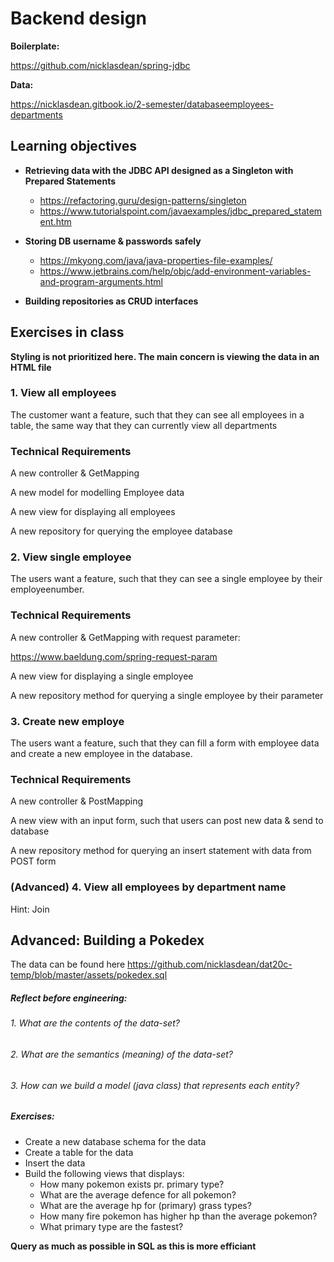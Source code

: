 # Backend design

**Boilerplate:**

https://github.com/nicklasdean/spring-jdbc

**Data:**

https://nicklasdean.gitbook.io/2-semester/databaseemployees-departments

## **Learning objectives**

- **Retrieving data with the JDBC API designed as a Singleton with Prepared Statements**

  - https://refactoring.guru/design-patterns/singleton
  - https://www.tutorialspoint.com/javaexamples/jdbc_prepared_statement.htm

  

- **Storing DB username & passwords safely**

  - https://mkyong.com/java/java-properties-file-examples/
  - https://www.jetbrains.com/help/objc/add-environment-variables-and-program-arguments.html




- **Building repositories as CRUD interfaces**



## Exercises in class

**Styling is not prioritized here. The main concern is viewing the data in an HTML file**

### 1. View all employees

The customer  want a feature, such that they can see all employees in a table, the same way that they can currently view all departments

### Technical Requirements

A new controller & GetMapping

A new model for modelling Employee data

A new view for displaying all employees

A new repository for querying the employee database



### 2. View single employee

The users want a feature, such that they can see a single employee by their employeenumber.

### Technical Requirements

A new controller & GetMapping with request parameter:

https://www.baeldung.com/spring-request-param

A new view for displaying a single employee

A new repository method for querying a single employee by their parameter



### 3. Create new employe

The users want a feature, such that they can fill a form with employee data and create a new employee in the database.

### Technical Requirements

A new controller & PostMapping

A new view with an input form, such that users can post new data & send to database

A new repository method for querying an insert statement with data from POST form



### (Advanced) 4. View all employees by department name

Hint: Join



## Advanced: Building a Pokedex

The data can be found here https://github.com/nicklasdean/dat20c-temp/blob/master/assets/pokedex.sql

##### Reflect before engineering:

###### 1. What are the contents of the data-set?

###### 2. What are the semantics (meaning) of the data-set?

###### 3. How can we build a model (java class) that represents each entity? 

##### Exercises:

- Create a new database schema for the data
- Create a table for the data
- Insert the data
- Build the following views that displays:
  - How many pokemon exists pr. primary type?
  - What are the average defence for all pokemon?
  - What are the average hp for (primary) grass types?
  - How many fire pokemon has higher hp than the average pokemon?
  - What primary type are the fastest?

**Query as much as possible in SQL as this is more efficiant**
